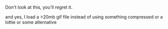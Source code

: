 Don't look at this, you'll regret it.

and yes, I load a >20mb gif file instead of using something compressed or a lottie or some alternative
